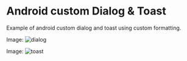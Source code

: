 # Android custom Dialog & Toast

Example of android custom dialog and toast using custom formatting.


Image: ![dialog](/images/dialog.png")


Image: ![toast](/images/toast.png")
